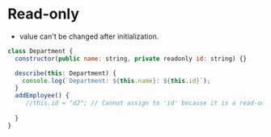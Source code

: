 # Read-only

- value can't be changed after initialization.
```js
class Department {
  constructor(public name: string, private readonly id: string) {}

  describe(this: Department) {
    console.log(`Department: ${this.name}: ${this.id}`);
  }
  addEmployee() {
     //this.id = "d2"; // Cannot assign to 'id' because it is a read-only property
  
  }
}
```